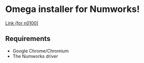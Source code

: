 # Omega installer for Numworks!

[Link (for n0100)](https://omega-numworks.github.io/updater/omega/n0100)

## Requirements
* Google Chrome/Chromium
* The Numworks driver

<!--## Credits-->
